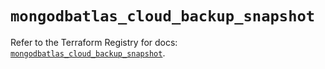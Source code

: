 # `mongodbatlas_cloud_backup_snapshot`

Refer to the Terraform Registry for docs: [`mongodbatlas_cloud_backup_snapshot`](https://registry.terraform.io/providers/mongodb/mongodbatlas/1.18.0/docs/resources/cloud_backup_snapshot).
